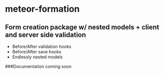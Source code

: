 meteor-formation
================

Form creation package w/ nested models + client and server side validation
----------------------------------------------------


<ul>
<li>Before/After validation hooks</li>
<li>Before/After save hooks</li>
<li>Endlessly nested models</li>
</ul>


###Documentation coming soon
